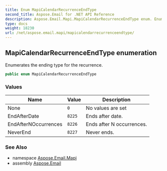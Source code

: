 ```yaml
---
title: Enum MapiCalendarRecurrenceEndType
second_title: Aspose.Email for .NET API Reference
description: Aspose.Email.Mapi.MapiCalendarRecurrenceEndType enum. Enumerates the ending type for the recurrence
type: docs
weight: 18230
url: /net/aspose.email.mapi/mapicalendarrecurrenceendtype/
---
```

## MapiCalendarRecurrenceEndType enumeration

Enumerates the ending type for the recurrence.

```csharp
public enum MapiCalendarRecurrenceEndType
```

### Values

| Name | Value | Description |
| --- | --- | --- |
| None | `0` | No values are set |
| EndAfterDate | `8225` | Ends after date. |
| EndAfterNOccurrences | `8226` | Ends after N occurrences. |
| NeverEnd | `8227` | Never ends. |

### See Also

* namespace [Aspose.Email.Mapi](../../aspose.email.mapi/)
* assembly [Aspose.Email](../../)


